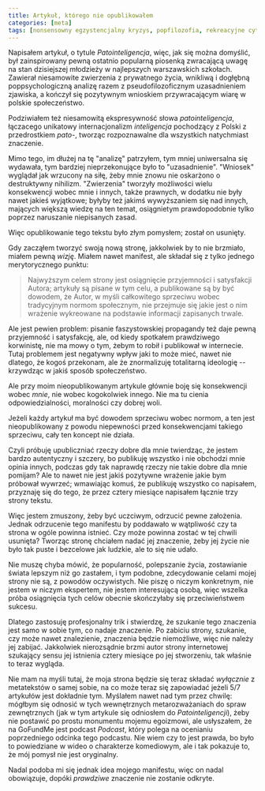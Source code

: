 ```yaml
---
title: Artykuł, którego nie opublikowałem
categories: [meta]
tags: [nonsensowny egzystencjalny kryzys, popfilozofia, rekreacyjne cytowanie adolfa hitlera]
---
```


Napisałem artykuł, o tytule _Patointeligencja_, więc, jak się można domyślić, był zainspirowany pewną ostatnio popularną piosenką zwracającą uwagę na stan dzisiejszej młodzieży w najlepszych warszawskich szkołach. Zawierał niesamowite zwierzenia z prywatnego życia, wnikliwą i dogłębną poppsychologiczną analizę razem z pseudofilozoficznym uzasadnieniem zjawiska, a kończył się pozytywnym wnioskiem przywracającym wiarę w polskie społeczeństwo.<!--more-->

Podziwiałem też niesamowitą ekspresywność słowa _patointeligencja_, łączacego unikatowy internacjonalizm _inteligencja_ pochodzący z Polski z przedrostkiem _pato-_, tworząc rozpoznawalne dla wszystkich natychmiast znaczenie.

Mimo tego, im dłużej na tę "analizę" patrzyłem, tym mniej uniwersalna się wydawała, tym bardziej nieprzekonujące było to "uzasadnienie". "Wniosek" wyglądał jak wrzucony na siłę, żeby mnie znowu nie oskarżono o destruktywny nihilizm. "Zwierzenia" tworzyły możliwości wielu konsekwencji wobec mnie i innych, także prawnych, w dodatku nie były nawet jakieś wyjątkowe; byłyby też jakimś wywyższaniem się nad innych, mających większą wiedzę na ten temat, osiągnietym prawdopodobnie tylko poprzez naruszanie niepisanych zasad.

Więc opublikowanie tego tekstu było złym pomysłem; został on usunięty.

Gdy zacząłem tworzyć swoją nową stronę, jakkolwiek by to nie brzmiało, miałem pewną _wizję_. Miałem nawet manifest, ale składał się z tylko jednego merytorycznego punktu:

> Najwyższym celem strony jest osiągnięcie przyjemności i satysfakcji Autora; artykuły są pisane w tym celu, a publikowane są by być dowodem, że Autor, w myśli całkowitego sprzeciwu wobec tradycyjnym normom społecznym, nie przejmuje się jakie jest o nim wrażenie wykreowane na podstawie informacji zapisanych trwale.

Ale jest pewien problem: pisanie faszystowskiej propagandy też daje pewną przyjemność i satysfakcję, ale, od kiedy spotkałem prawdziwego korwinistę, nie ma mowy o tym, żebym to robił i publikował w internecie. Tutaj problemem jest negatywny wpływ jaki to może mieć, nawet nie dlatego, że kogoś przekonam, ale że znormalizuję totalitarną ideologię -- krzywdząc w jakiś sposób społeczeństwo.

Ale przy moim nieopublikowanym artykule głównie boję się konsekwencji wobec _mnie_, nie wobec kogokolwiek innego. Nie ma tu cienia odpowiedzialności, moralności czy dobrej woli.

Jeżeli każdy artykuł ma być dowodem sprzeciwu wobec normom, a ten jest nieopublikowany z powodu niepewności przed konsekwencjami takiego sprzeciwu, cały ten koncept nie działa.

Czyli próbuję upubliczniać rzeczy dobre dla mnie twierdząc, że jestem bardzo autentyczny i szczery, bo publikuję wszystko i nie obchodzi mnie opinia innych, podczas gdy tak naprawdę rzeczy nie takie dobre dla mnie pomijam? Ale to nawet nie jest jakiś pozytywne wrażenie jakie bym próbował wywrzeć; wmawiając komuś, że publikuję wszystko co napisałem, przyznaję się do tego, że przez cztery miesiące napisałem łącznie trzy strony tekstu.

Więc jestem zmuszony, żeby być uczciwym, odrzucić pewne założenia. Jednak odrzucenie tego manifestu by poddawało w wątpliwość czy ta strona w ogóle powinna istnieć. Czy może powinna zostać w tej chwili usunięta? Tworząc stronę chciałem nadać jej znaczenie, żeby jej życie nie było tak puste i bezcelowe jak ludzkie, ale to się nie udało.

Nie muszę chyba mówić, że popularność, polepszanie życia, zostawianie świata lepszym niż go zastałem, i tym podobne, zdecydowanie celami mojej strony nie są, z powodów oczywistych. Nie piszę o niczym konkretnym, nie jestem w niczym ekspertem, nie jestem interesującą osobą, więc wszelka próba osiągnięcia tych celów obecnie skończyłaby się przeciwieństwem sukcesu.

Dlatego zastosuję profesjonalny trik i stwierdzę, że szukanie tego znaczenia jest samo w sobie tym, co nadaje znaczenie. Po zabiciu strony, szukanie, czy może nawet znalezienie, znaczenia będzie niemożliwe, więc nie należy jej zabijać. Jakkolwiek nierozsądnie brzmi autor strony internetowej szukający sensu jej istnienia cztery miesiące po jej stworzeniu, tak właśnie to teraz wygląda.

Nie mam na myśli tutaj, że moja strona będzie się teraz składać _wyłącznie_ z metatekstów o samej sobie, na co może teraz się zapowiadać jeżeli 5/7 artykułów jest dokładnie tym. Myślałem nawet nad tym przez chwilę: mógłbym się odnosić w tych wewnętrznych metarozważaniach do spraw zewnętrznych (jak w tym artykule się odniosłem do _Patointeligencji_), żeby nie postawić po prostu monumentu mojemu egoizmowi, ale usłyszałem, że na GoFundMe jest podcast _Podcast_, który polega na ocenianiu poprzedniego odcinka tego podcastu. Nie wiem czy to jest prawda, bo było to powiedziane w wideo o charakterze komediowym, ale i tak pokazuje to, że mój pomysł nie jest oryginalny.

<!-- 2020-04-07: ja nie wierzę, YouTube zarekomendował mi to: https://www.youtube.com/watch?v=cf2T_Skq1xc&t=734 -->

Nadal podoba mi się jednak idea mojego manifestu, więc on nadal obowiązuje, dopóki _prawdziwe_ znaczenie nie zostanie odkryte.
